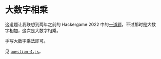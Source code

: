 # 大数字相乘

这道题让我联想到两年之前的 Hackergame 2022 中的[一道题](https://github.com/USTC-Hackergame/hackergame2022-writeups/tree/master/official/Xcaptcha)，不过那时是大数字相加，这次是大数字相乘。

手写大数字乘法即可。

见 [`question-4.js`](./question-4.js)。